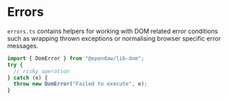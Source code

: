 # Errors

`errors.ts` contains helpers for working with DOM related error conditions
such as wrapping thrown exceptions or normalising browser specific error
messages.

```ts
import { DomError } from "@opendaw/lib-dom";
try {
  // risky operation
} catch (e) {
  throw new DomError("Failed to execute", e);
}
```
